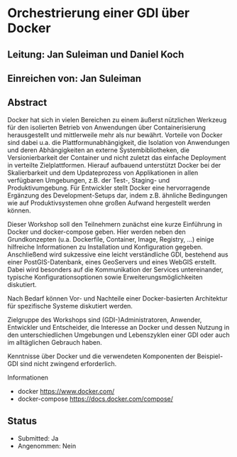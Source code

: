 # Orchestrierung einer GDI über Docker

## Leitung: Jan Suleiman und Daniel Koch

## Einreichen von: Jan Suleiman

## Abstract

Docker hat sich in vielen Bereichen zu einem äußerst nützlichen Werkzeug für den
isolierten Betrieb von Anwendungen über Containerisierung herausgestellt und
mittlerweile mehr als nur bewährt. Vorteile von Docker sind dabei u.a. die
Plattformunabhängigkeit, die Isolation von Anwendungen und deren Abhängigkeiten
an externe Systembibliotheken, die Versionierbarkeit der Container und nicht
zuletzt das einfache Deployment in verteilte Zielplattformen. Hierauf aufbauend
unterstützt Docker bei der Skalierbarkeit und dem Updateprozess von Applikationen
in allen verfügbaren Umgebungen, z.B. der Test-, Staging- und Produktivumgebung.
Für Entwickler stellt Docker eine hervorragende Ergänzung des Development-Setups
dar, indem z.B. ähnliche Bedingungen wie auf Produktivsystemen ohne großen Aufwand
hergestellt werden können.

Dieser Workshop soll den Teilnehmern zunächst eine kurze Einführung in Docker und
docker-compose geben. Hier werden neben den Grundkonzepten (u.a. Dockerfile, Container,
Image, Registry, …) einige hilfreiche Informationen zu Installation und Konfiguration
gegeben. Anschließend wird sukzessive eine leicht verständliche GDI, bestehend
aus einer PostGIS-Datenbank, eines GeoServers und eines WebGIS erstellt. Dabei wird
besonders auf die Kommunikation der Services untereinander, typische Konfigurationsoptionen
sowie Erweiterungsmöglichkeiten diskutiert.

Nach Bedarf können Vor- und Nachteile einer Docker-basierten Architektur für
spezifische Systeme diskutiert werden.

Zielgruppe des Workshops sind (GDI-)Administratoren, Anwender, Entwickler und
Entscheider, die Interesse an Docker und dessen Nutzung in den unterschiedlichen
Umgebungen und Lebenszyklen einer GDI oder auch im alltäglichen Gebrauch haben.

Kenntnisse über Docker und die verwendeten Komponenten der Beispiel-GDI sind nicht
zwingend erforderlich.

Informationen

- docker https://www.docker.com/
- docker-compose https://docs.docker.com/compose/

## Status
  * Submitted: Ja
  * Angenommen: Nein
